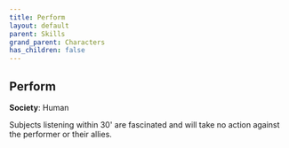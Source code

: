 ```yaml
---
title: Perform
layout: default
parent: Skills
grand_parent: Characters
has_children: false
---
```


## Perform

**Society**: Human

Subjects listening within 30' are fascinated and will take no action against the performer or their allies.
